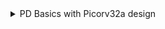 <details>
  <summary> PD Basics with Picorv32a design </summary>
To invoke openlane and perform the flow we have to get into this directory 
  
    cd Desktop/work/tools/openlane_working_dir/openlane
    docker
    ./flow.tcl -interactive
    package require openlane 0.9

![image](https://github.com/user-attachments/assets/09bf153c-cd1d-4ba4-bcd1-51b08a51e750)


    run_synthesis
![image](https://github.com/user-attachments/assets/f4bd5398-e6d8-4491-96ea-157813f2302e)
![image](https://github.com/user-attachments/assets/6f976ca0-ff94-4abc-b394-e663418886ea)

Calculate flop ratio
![image](https://github.com/user-attachments/assets/b6462e71-f2f3-47d8-bdf1-3df62c8ce631)

Number of flipflops(dfxtp) = 1613

flop ratio = 1613/14876 = 0.1084

% of dff's = 0.1084 * 100 = 10.84%

    run_floorplan
  ![image](https://github.com/user-attachments/assets/55f963ee-ec4a-4979-93dc-fdb8deb53fe0)
  ![image](https://github.com/user-attachments/assets/ca1a62e8-1b01-4bf3-ae5a-7abede1dc441)
To view below floorplan we have to use this path and command 

    ** magic -T <path to .tech file> lef read <path to .lef file> def read <name of .def file> & **
    magic -T ../../../../../../../pdks/sky130A/libs.tech/magic/sky130A.tech lef read ../../tmp/merged.lef def read picorv32a.floorplan.def
    
  ![image](https://github.com/user-attachments/assets/fce13e63-dae3-49df-a89f-0a4e944d5888)
  Equal spacing between cells
  ![image](https://github.com/user-attachments/assets/35785e41-24f8-4c6a-b532-a248356048d1)
  
  The selected cell is buffer as we can see in tkcon terminal
  ![image](https://github.com/user-attachments/assets/b98a7c61-ee6e-469f-a3f5-a7cfa4a6c3bc)

    run_placement
![image](https://github.com/user-attachments/assets/74443e4b-187a-491a-b982-413d4b90d3c9)
![image](https://github.com/user-attachments/assets/4d99a71c-678e-4ba6-a185-4fd9731e4b44)


    ** magic -T <path to .tech file> lef read <path to .lef file> def read <name of .def file> & **
    magic -T ../../../../../../../pdks/sky130A/libs.tech/magic/sky130A.tech lef read ../../tmp/merged.lef def read picorv32a.placement.def
![image](https://github.com/user-attachments/assets/18dd0ddb-b5cf-441e-b1c4-f84e33b026d3)









    

    
</details>
